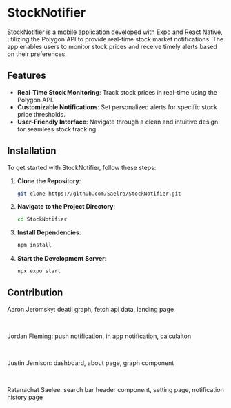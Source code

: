 # StockNotifier

StockNotifier is a mobile application developed with Expo and React Native, utilizing the Polygon API to provide real-time stock market notifications. The app enables users to monitor stock prices and receive timely alerts based on their preferences.

## Features

- **Real-Time Stock Monitoring**: Track stock prices in real-time using the Polygon API.
- **Customizable Notifications**: Set personalized alerts for specific stock price thresholds.
- **User-Friendly Interface**: Navigate through a clean and intuitive design for seamless stock tracking.

## Installation

To get started with StockNotifier, follow these steps:

1. **Clone the Repository**:

   ```bash
   git clone https://github.com/Saelra/StockNotifier.git

2. **Navigate to the Project Directory**:

   ```bash
   cd StockNotifier
   
3. **Install Dependencies**:

   ```bash
   npm install

4. **Start the Development Server**:

   ```bash
   npx expo start

## Contribution

Aaron Jeromsky: deatil graph, fetch api data, landing page

<br>

Jordan Fleming: push notification, in app notification, calculaiton

<br>

Justin Jemison: dashboard, about page, graph component

<br>

Ratanachat Saelee: search bar header component, setting page, notification history page
